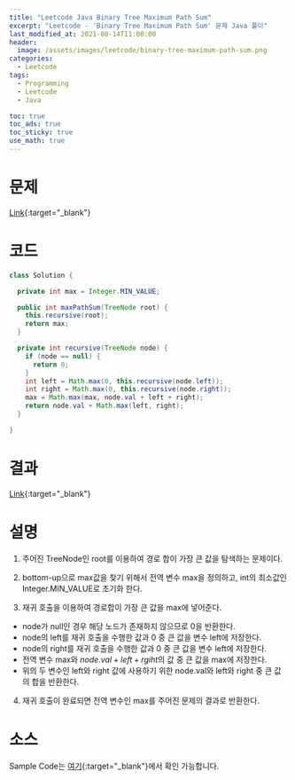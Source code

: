 ```yaml
---
title: "Leetcode Java Binary Tree Maximum Path Sum"
excerpt: "Leetcode - 'Binary Tree Maximum Path Sum' 문제 Java 풀이"
last_modified_at: 2021-08-14T11:00:00
header:
  image: /assets/images/leetcode/binary-tree-maximum-path-sum.png
categories:
  - Leetcode
tags:
  - Programming
  - Leetcode
  - Java

toc: true
toc_ads: true
toc_sticky: true
use_math: true
---
```

# 문제
[Link](https://leetcode.com/problems/binary-tree-maximum-path-sum/){:target="_blank"}

# 코드
```java
class Solution {

  private int max = Integer.MIN_VALUE;

  public int maxPathSum(TreeNode root) {
    this.recursive(root);
    return max;
  }

  private int recursive(TreeNode node) {
    if (node == null) {
      return 0;
    }
    int left = Math.max(0, this.recursive(node.left));
    int right = Math.max(0, this.recursive(node.right));
    max = Math.max(max, node.val + left + right);
    return node.val + Math.max(left, right);
  }

}
```

# 결과
[Link](https://leetcode.com/submissions/detail/538150367/){:target="_blank"}

# 설명
1. 주어진 TreeNode인 root를 이용하여 경로 합이 가장 큰 값을 탐색하는 문제이다.

2. bottom-up으로 max값을 찾기 위해서 전역 변수 max을 정의하고, int의 최소값인 Integer.MIN_VALUE로 초기화 한다.

3. 재귀 호출을 이용하여 경로합이 가장 큰 값을 max에 넣어준다.
- node가 null인 경우 해당 노드가 존재하지 않으므로 0을 반환한다.
- node의 left를 재귀 호출을 수행한 값과 0 중 큰 값을 변수 left에 저장한다.
- node의 right를 재귀 호출을 수행한 값과 0 중 큰 값을 변수 left에 저장한다.
- 전역 변수 max와 $node.val + left + rgiht$의 값 중 큰 값을 max에 저장한다.
- 위의 두 변수인 left와 right 값에 사용하기 위한 node.val와 left와 right 중 큰 값의 합을 반환한다.

4. 재귀 호출이 완료되면 전역 변수인 max를 주어진 문제의 결과로 반환한다.

# 소스
Sample Code는 [여기](https://github.com/GracefulSoul/leetcode/blob/master/src/main/java/gracefulsoul/problems/BinaryTreeMaximumPathSum.java){:target="_blank"}에서 확인 가능합니다.
